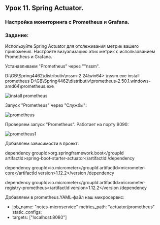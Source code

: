 ## Урок 11. Spring Actuator. ## 

### Настройка мониторинга с Prometheus и Grafana. ###

### Задание: ### 
Используйте Spring Actuator для отслеживания метрик вашего приложения. 
Настройте визуализацию этих метрик с использованием Prometheus и Grafana.

Устанавливаем "Prometheus" через ""nssm". 

D:\GB\Spring4462\distributiv\nssm-2.24\win64> \nssm.exe install prometheus D:\GB\Spring4462\distributiv\prometheus-2.50.1.windows-amd64\prometheus.exe 

![install prometheus](https://github.com/Olga-Vasilchenko/java_spring_hw6/assets/116726308/9be0f78a-e001-4a70-9a39-6cda4cb0f6db)

Запуск "Prometheus" через "Службы":

![prometheus](https://github.com/Olga-Vasilchenko/java_spring_hw6/assets/116726308/05de2392-8bce-4d7b-a76b-58eec4cbde2a)

Проверяем запуск "Prometheus". Работает на порту 9090:

![prometheus1](https://github.com/Olga-Vasilchenko/java_spring_hw6/assets/116726308/eb12c939-4249-4805-9fb3-9efec5d43b36)

Добавляем зависимости в проект:

dependency
    groupId>org.springframework.boot</groupId
    artifactId>spring-boot-starter-actuator</artifactId
/dependency

dependency
    groupId>io.micrometer</groupId
    artifactId>micrometer-core</artifactId
    version>1.12.2</version
/dependency

dependency
    groupId>io.micrometer</groupId
    artifactId>micrometer-registry-prometheus</artifactId
    version>1.12.2</version
/dependency

Добавляем в prometheus.YAML-файл наш микросервис:

- job_name: 
"notes-microservice"
 metrics_path: "actuator/prometheus"
 static_configs:
 - targets: ["localhost:8080"]

